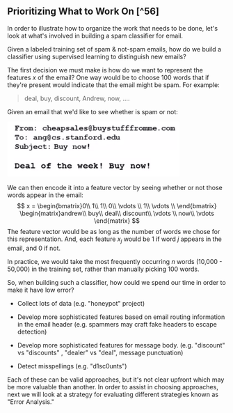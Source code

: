 ## Prioritizing What to Work On [^56]

In order to illustrate how to organize the work that needs to be done, let's look at what's involved in building a spam classifier for email.

Given a labeled training set of spam & not-spam emails, how do we build a classifier using supervised learning to distinguish new emails?

The first decision we must make is how do we want to represent the features $x$ of the email? One way would be to choose 100 words that if they're present would indicate that the email might be spam.  For example:

> deal, buy, discount, Andrew, now, ….

Given an email that we'd like to see whether is spam or not:

<img src="01-prioritizing-what-to-work-on.assets/image-20210510052720010.png" alt="image-20210510052720010" style="zoom:50%;" />

We can then encode it into a feature vector by seeing whether or not those words appear in the email:
$$
x = \begin{bmatrix}0\\ 1\\ 1\\ 0\\ \vdots \\ 1\\ \vdots \\ \end{bmatrix} \begin{matrix}andrew\\ buy\\ deal\\ discount\\ \vdots \\ now\\ \vdots \end{matrix}
$$
The feature vector would be as long as the number of words we chose for this representation.  And, each feature $x_j$ would be 1 if word $j$ appears in the email, and 0 if not.

In practice, we would take the most frequently occurring $n$ words (10,000 - 50,000) in the training set, rather than manually picking 100 words.

So, when building such a classifier, how could we spend our time in order to make it have low error?

* Collect lots of data (e.g. "honeypot" project)

* Develop more sophisticated features based on email routing information in the email header (e.g. spammers may craft fake headers to escape detection)

* Develop more sophisticated features for message body. (e.g. "discount" vs "discounts" , "dealer" vs "deal", message punctuation)

* Detect misspellings (e.g. "d1sc0unts")

Each of these can be valid approaches, but it's not clear upfront which may be more valuable than another.  In order to assist in choosing approaches, next we will look at a strategy for evaluating different strategies known as "Error Analysis."
